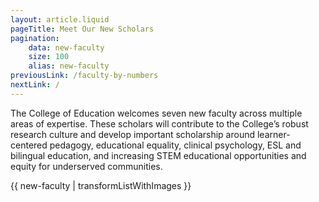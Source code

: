 ```yaml
---
layout: article.liquid
pageTitle: Meet Our New Scholars
pagination:
    data: new-faculty
    size: 100
    alias: new-faculty
previousLink: /faculty-by-numbers
nextLink: /
---
```


The College of Education welcomes seven new faculty across multiple areas of expertise. These scholars will contribute to the College’s robust research culture and develop important scholarship around learner-centered pedagogy, educational equality, clinical psychology, ESL and bilingual education, and increasing STEM educational opportunities and equity for underserved communities.

{{ new-faculty | transformListWithImages }}